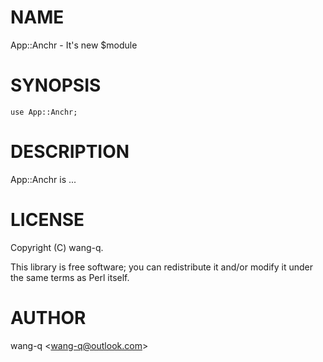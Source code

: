# NAME

App::Anchr - It's new $module

# SYNOPSIS

    use App::Anchr;

# DESCRIPTION

App::Anchr is ...

# LICENSE

Copyright (C) wang-q.

This library is free software; you can redistribute it and/or modify
it under the same terms as Perl itself.

# AUTHOR

wang-q &lt;wang-q@outlook.com>
